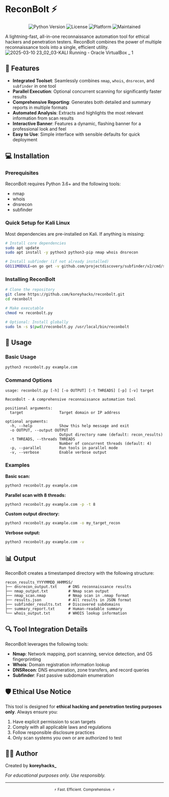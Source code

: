 # ReconBolt ⚡

<p align="center">
  <img src="https://img.shields.io/badge/python-3.6+-blue.svg" alt="Python Version">
  <img src="https://img.shields.io/badge/license-MIT-green.svg" alt="License">
  <img src="https://img.shields.io/badge/platform-Linux%20%7C%20Kali-lightgrey.svg" alt="Platform">
  <img src="https://img.shields.io/badge/maintained%3F-yes-brightgreen.svg" alt="Maintained">
</p>

A lightning-fast, all-in-one reconnaissance automation tool for ethical hackers and penetration testers. ReconBolt combines the power of multiple reconnaissance tools into a single, efficient utility.
<br>
![2025-03-10 23_02_03-KALI  Running  - Oracle VirtualBox _ 1](https://github.com/user-attachments/assets/00213d61-fd72-4a92-9e3e-8da73091baa8)

## 🔋 Features

- **Integrated Toolset**: Seamlessly combines `nmap`, `whois`, `dnsrecon`, and `subfinder` in one tool
- **Parallel Execution**: Optional concurrent scanning for significantly faster results
- **Comprehensive Reporting**: Generates both detailed and summary reports in multiple formats
- **Automated Analysis**: Extracts and highlights the most relevant information from scan results
- **Interactive Banner**: Features a dynamic, flashing banner for a professional look and feel
- **Easy to Use**: Simple interface with sensible defaults for quick deployment

## 💻 Installation

### Prerequisites

ReconBolt requires Python 3.6+ and the following tools:

- nmap
- whois
- dnsrecon
- subfinder

### Quick Setup for Kali Linux

Most dependencies are pre-installed on Kali. If anything is missing:

```bash
# Install core dependencies
sudo apt update
sudo apt install -y python3 python3-pip nmap whois dnsrecon

# Install subfinder (if not already installed)
GO111MODULE=on go get -v github.com/projectdiscovery/subfinder/v2/cmd/subfinder
```

### Installing ReconBolt

```bash
# Clone the repository
git clone https://github.com/koreyhacks/reconbolt.git
cd reconbolt

# Make executable
chmod +x reconbolt.py

# Optional: Install globally
sudo ln -s $(pwd)/reconbolt.py /usr/local/bin/reconbolt
```

## 🚀 Usage

### Basic Usage

```bash
python3 reconbolt.py example.com
```

### Command Options

```
usage: reconbolt.py [-h] [-o OUTPUT] [-t THREADS] [-p] [-v] target

ReconBolt - A comprehensive reconnaissance automation tool

positional arguments:
  target                Target domain or IP address

optional arguments:
  -h, --help            Show this help message and exit
  -o OUTPUT, --output OUTPUT
                        Output directory name (default: recon_results)
  -t THREADS, --threads THREADS
                        Number of concurrent threads (default: 4)
  -p, --parallel        Run tools in parallel mode
  -v, --verbose         Enable verbose output
```

### Examples

**Basic scan:**
```bash
python3 reconbolt.py example.com
```

**Parallel scan with 8 threads:**
```bash
python3 reconbolt.py example.com -p -t 8
```

**Custom output directory:**
```bash
python3 reconbolt.py example.com -o my_target_recon
```

**Verbose output:**
```bash
python3 reconbolt.py example.com -v
```

## 📊 Output

ReconBolt creates a timestamped directory with the following structure:

```
recon_results_YYYYMMDD_HHMMSS/
├── dnsrecon_output.txt     # DNS reconnaissance results
├── nmap_output.txt         # Nmap scan output
├── nmap_scan.nmap          # Nmap scan in .nmap format
├── results.json            # All results in JSON format
├── subfinder_results.txt   # Discovered subdomains
├── summary_report.txt      # Human-readable summary
└── whois_output.txt        # WHOIS lookup information
```

## 🔍 Tool Integration Details

ReconBolt leverages the following tools:

- **Nmap**: Network mapping, port scanning, service detection, and OS fingerprinting
- **Whois**: Domain registration information lookup
- **DNSRecon**: DNS enumeration, zone transfers, and record queries
- **Subfinder**: Fast passive subdomain enumeration

## 🛡️ Ethical Use Notice

This tool is designed for **ethical hacking and penetration testing purposes only**. Always ensure you:

1. Have explicit permission to scan targets
2. Comply with all applicable laws and regulations
3. Follow responsible disclosure practices
4. Only scan systems you own or are authorized to test

## 👨‍💻 Author

Created by **koreyhacks_**

*For educational purposes only. Use responsibly.*

---

<p align="center">
  <sub>⚡ Fast. Efficient. Comprehensive. ⚡</sub>
</p>
